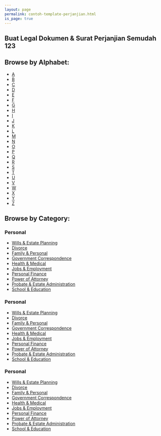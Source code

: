```yaml
---
layout: page
permalink: contoh-template-perjanjian.html
is_page: true
---
```

<section class="first-child">
  <div class="container">
    <div class="row">
      <div class="col-md-12">
        <h1><strong>Buat Legal Dokumen &amp; Surat Perjanjian Semudah 123</strong></h1>
      </div>     
    </div>
  </div>
</section>
  
<div class="container">
  <div class="row">
    <div class="col-md-12">
      <h2 class="section-headers">Browse by Alphabet:</h2>
      <ul class="browse-by-letter">
        <li><a href="/legal-documents-forms-a.rl" title="legal documents forms a">A</a></li><li><a href="/legal-documents-forms-b.rl" title="legal documents forms b">B</a></li><li><a href="/legal-documents-forms-c.rl" title="legal documents forms c">C</a></li><li><a href="/legal-documents-forms-d.rl" title="legal documents forms d">D</a></li>
        <li><a href="/legal-documents-forms-e.rl" title="legal documents forms e">E</a></li><li><a href="/legal-documents-forms-f.rl" title="legal documents forms f">F</a></li><li><a href="/legal-documents-forms-g.rl" title="legal documents forms g">G</a></li><li><a href="/legal-documents-forms-h.rl" title="legal documents forms h">H</a></li><li><a href="/legal-documents-forms-i.rl" title="legal documents forms i">I</a></li><li><a href="/legal-documents-forms-jk.rl" title="legal documents forms jk">J</a></li><li><a href="/legal-documents-forms-jk.rl" title="legal documents forms jk">K</a></li><li><a href="/legal-documents-forms-l.rl" title="legal documents forms l">L</a></li>
        <li><a href="/legal-documents-forms-m.rl" title="legal documents forms m">M</a></li><li><a href="/legal-documents-forms-n.rl" title="legal documents forms n">N</a></li><li><a href="/legal-documents-forms-o.rl" title="legal documents forms o">O</a></li><li><a href="/legal-documents-forms-pq.rl" title="legal documents forms pq">P</a></li><li><a href="/legal-documents-forms-pq.rl" title="legal documents forms pq">Q</a></li><li><a href="/legal-documents-forms-r.rl" title="legal documents forms r">R</a></li><li><a href="/legal-documents-forms-s.rl" title="legal documents forms s">S</a></li><li><a href="/legal-documents-forms-t.rl" title="legal documents forms t">T</a></li>
        <li><a href="/legal-documents-forms-uv.rl" title="legal documents forms uv">U</a></li><li><a href="/legal-documents-forms-uv.rl" title="legal documents forms uv">V</a></li><li><a href="/legal-documents-forms-wxyz.rl" title="legal documents forms wxyz">W</a></li><li><a href="/legal-documents-forms-wxyz.rl" title="legal documents forms wxyz">X</a></li><li><a href="/legal-documents-forms-wxyz.rl" title="legal documents forms wxyz">Y</a></li><li><a href="/legal-documents-forms-wxyz.rl" title="legal documents forms wxyz">Z</a></li>
      </ul>
    </div>
  </div>
</div>
  
  
  <div class="container">
    <div class="row">
      <div class="col-md-12">
        <h2 class="section-headers">Browse by Category:</h2>
      </div>
      <div class="col-md-4">
        <h3>Personal</h3>
        <ul><li><a href="/legal-forms-personal.rl#estate-planning" title="legal forms personal">Wills &amp; Estate Planning</a></li><li><a href="/legal-forms-personal.rl#family-personal-divorce-and-separation" title="legal forms personal">Divorce</a></li><li><a href="/legal-forms-personal.rl#family-personal" title="legal forms personal">Family &amp; Personal</a></li><li><a href="/legal-forms-personal.rl#government-letters" title="legal forms personal">Government Correspondence</a></li>
        <li><a href="/legal-forms-personal.rl#health-amp-medical" title="legal forms personal">Health &amp; Medical</a></li><li><a href="/legal-forms-personal.rl#employment" title="legal forms personal">Jobs &amp; Employment</a></li><li><a href="/legal-forms-personal.rl#personal-finance" title="legal forms personal">Personal Finance</a></li><li><a href="/legal-forms-personal.rl#power-of-attorney" title="legal forms personal">Power of Attorney</a></li><li><a href="/legal-forms-personal.rl#estate-administration" title="legal forms personal">Probate &amp; Estate Administration</a></li><li><a href="/legal-forms-personal.rl#school-amp-education" title="legal forms personal">School &amp; Education</a></li>
        </ul>
      </div>
      <div class="col-md-4">
        <h3>Personal</h3>
        <ul><li><a href="/legal-forms-personal.rl#estate-planning" title="legal forms personal">Wills &amp; Estate Planning</a></li><li><a href="/legal-forms-personal.rl#family-personal-divorce-and-separation" title="legal forms personal">Divorce</a></li><li><a href="/legal-forms-personal.rl#family-personal" title="legal forms personal">Family &amp; Personal</a></li><li><a href="/legal-forms-personal.rl#government-letters" title="legal forms personal">Government Correspondence</a></li>
        <li><a href="/legal-forms-personal.rl#health-amp-medical" title="legal forms personal">Health &amp; Medical</a></li><li><a href="/legal-forms-personal.rl#employment" title="legal forms personal">Jobs &amp; Employment</a></li><li><a href="/legal-forms-personal.rl#personal-finance" title="legal forms personal">Personal Finance</a></li><li><a href="/legal-forms-personal.rl#power-of-attorney" title="legal forms personal">Power of Attorney</a></li><li><a href="/legal-forms-personal.rl#estate-administration" title="legal forms personal">Probate &amp; Estate Administration</a></li><li><a href="/legal-forms-personal.rl#school-amp-education" title="legal forms personal">School &amp; Education</a></li>
        </ul>
      </div>
      <div class="col-md-4">
        <h3>Personal</h3>
        <ul><li><a href="/legal-forms-personal.rl#estate-planning" title="legal forms personal">Wills &amp; Estate Planning</a></li><li><a href="/legal-forms-personal.rl#family-personal-divorce-and-separation" title="legal forms personal">Divorce</a></li><li><a href="/legal-forms-personal.rl#family-personal" title="legal forms personal">Family &amp; Personal</a></li><li><a href="/legal-forms-personal.rl#government-letters" title="legal forms personal">Government Correspondence</a></li>
        <li><a href="/legal-forms-personal.rl#health-amp-medical" title="legal forms personal">Health &amp; Medical</a></li><li><a href="/legal-forms-personal.rl#employment" title="legal forms personal">Jobs &amp; Employment</a></li><li><a href="/legal-forms-personal.rl#personal-finance" title="legal forms personal">Personal Finance</a></li><li><a href="/legal-forms-personal.rl#power-of-attorney" title="legal forms personal">Power of Attorney</a></li><li><a href="/legal-forms-personal.rl#estate-administration" title="legal forms personal">Probate &amp; Estate Administration</a></li><li><a href="/legal-forms-personal.rl#school-amp-education" title="legal forms personal">School &amp; Education</a></li>
        </ul>
      </div>
    </div>
  </div>
